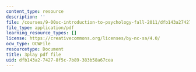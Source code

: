 ```yaml
---
content_type: resource
description: ''
file: /courses/9-00sc-introduction-to-psychology-fall-2011/dfb143a274278f5c7b89383b58a67cea_kD3CswjYb2E.pdf
file_type: application/pdf
learning_resource_types: []
license: https://creativecommons.org/licenses/by-nc-sa/4.0/
ocw_type: OCWFile
resourcetype: Document
title: 3play pdf file
uid: dfb143a2-7427-8f5c-7b89-383b58a67cea
---
```

